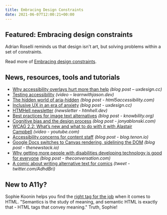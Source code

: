 ```yaml
---
title: Embracing Design Constraints
date: 2021-06-07T12:00:21+00:00
---
```


## Featured: Embracing design constraints

Adrian Roselli reminds us that design isn't art, but solving problems within a set of constraints.

Read more of [Embracing design constraints](https://adrianroselli.com/2021/05/embracing-design-constraints.html).

## News, resources, tools and tutorials

- [Why accessibility overlays hurt more than help](https://uxdesign.cc/the-single-biggest-threat-to-the-future-of-digital-accessibility-d5a9e411f33f) *(blog post – uxdesign.cc)*
- [Testing accessibility](https://www.learnwithjason.dev/testing-accessibility) *(video – learnwithjason.dev)*
- [The hidden world of aria-hidden](https://html5accessibility.com/stuff/2021/05/31/the-hidden-world-of-aria-hidden/) *(blog post - html5accessibility.com)*
- [Inclusive UX in an era of anxiety](https://uxdesign.cc/inclusive-ux-in-an-era-of-anxiety-dc89c39ec202) *(blog post - uxdesign.cc)*
- [HTMHell newsletter](https://www.htmhell.dev/newsletter/) *(newsletter - htmhell.dev)*
- [Best practices for image text alternatives](https://knowbility.org/blog/2021/best-practices-for-image-text-alternatives) *(blog post - knowbility.org)*
- [Cognitive bias and the design process](https://jonyablonski.com/articles/2021/cognitive-bias-and-the-design-process/) *(blog post - jonyablonski.com)*
- [WCAG 2.2: What’s new and what to do with it with Alastair Campbell](https://www.youtube.com/watch?v=EZlqSwgKuZE) *(video - youtube.com)*
- [Accessibility concerns for content staff](https://blog.tenon.io/accessibility-concerns-for-content-staff/) *(blog post - blog.tenon.io)*
- [Google Docs switches to Canvas rendering, sidelining the DOM](https://thenewstack.io/google-docs-switches-to-canvas-rendering-sidelining-the-dom/) *(blog post - thenewstack.io)*
- [Why getting more people with disabilities developing technology is good for everyone](https://theconversation.com/why-getting-more-people-with-disabilities-developing-technology-is-good-for-everyone-159619) *(blog post - theconversation.com)*
- [A comic about writing alternative text for comics](https://twitter.com/AdhdBri/status/1397584137167462403) *(tweet - twitter.com/AdhdBri)*

## New to A11y?

Sophie Koonin helps you find the [right tag for the job](https://localghost.dev/2021/06/the-right-tag-for-the-job-why-you-should-use-semantic-html/) when it comes to HTML. "Semantics is the study of meaning, and semantic HTML is exactly that - HTML tags that convey meaning." Truth, Sophie!

